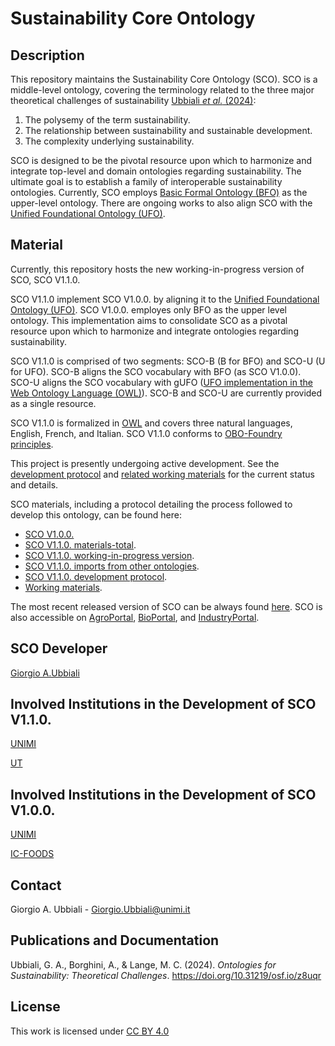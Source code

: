 # Sustainability Core Ontology

## Description

This repository maintains the Sustainability Core Ontology (SCO). SCO is a middle-level ontology, covering the terminology related to the three major theoretical challenges of sustainability [Ubbiali *et al.* (2024)](https://doi.org/10.31219/osf.io/z8uqr ):
1) The polysemy of the term sustainability.
2) The relationship between sustainability and sustainable development.
3) The complexity underlying sustainability.
   
SCO is designed to be the pivotal resource upon which to harmonize and integrate top-level and domain ontologies regarding sustainability. The ultimate goal is to establish a family of interoperable sustainability ontologies. Currently, SCO employs [Basic Formal Ontology (BFO)](https://github.com/BFO-ontology/BFO-2020) as the upper-level ontology. There are ongoing works to also align SCO with the [Unified Foundational Ontology (UFO)](https://ontouml.readthedocs.io/en/latest/intro/ufo.html).


## Material

Currently, this repository hosts the new working-in-progress version of SCO, SCO V1.1.0. 

SCO V1.1.0 implement SCO V1.0.0. by aligning it to the [Unified Foundational Ontology (UFO)](https://ontouml.readthedocs.io/en/latest/intro/ufo.html). SCO V1.0.0. employes only BFO as the upper level ontology. This implementation aims to consolidate SCO as a pivotal resource upon which to harmonize and integrate ontologies regarding sustainability.

SCO V1.1.0 is comprised of two segments: SCO-B (B for BFO) and SCO-U (U for UFO). SCO-B aligns the SCO vocabulary with BFO (as SCO V1.0.0). SCO-U aligns the SCO vocabulary with gUFO ([UFO implementation in the Web Ontology Language (OWL)](https://nemo-ufes.github.io/gufo/)). SCO-B and SCO-U are currently provided as a single resource.

SCO V1.1.0 is formalized in [OWL](https://www.w3.org/TR/owl2-overview/) and covers three natural languages, English, French, and Italian. SCO V1.1.0 conforms to [OBO-Foundry principles](https://obofoundry.org/principles/fp-000-summary.html).

This project is presently undergoing active development. See the [development protocol](https://github.com/gioUbbiali/Sustainability-Core-Ontology/tree/SCO-Alignment-to-UFO/SCO/working%20materials/sco%20development%20protocol) and [related working materials](https://github.com/gioUbbiali/Sustainability-Core-Ontology/tree/SCO-Alignment-to-UFO/SCO/working%20materials) for the current status and details.


SCO materials, including a protocol detailing the process followed to develop this ontology, can be found here:

- [SCO V1.0.0.](https://github.com/gioUbbiali/Sustainability-Core-Ontology/releases/tag/v1.0.0)
- [SCO V1.1.0. materials-total](https://github.com/gioUbbiali/Sustainability-Core-Ontology/tree/SCO-Alignment-to-UFO/SCO).
- [SCO V1.1.0. working-in-progress version](https://github.com/gioUbbiali/Sustainability-Core-Ontology/tree/SCO-Alignment-to-UFO/SCO/src/ontology).
- [SCO V1.1.0. imports from other ontologies](https://github.com/gioUbbiali/Sustainability-Core-Ontology/tree/SCO-Alignment-to-UFO/SCO/src/ontology/imports).
- [SCO V1.1.0. development protocol](https://github.com/gioUbbiali/Sustainability-Core-Ontology/tree/SCO-Alignment-to-UFO/SCO/working%20materials/sco%20development%20protocol).
- [Working materials](https://github.com/gioUbbiali/Sustainability-Core-Ontology/tree/SCO-Alignment-to-UFO/SCO/working%20materials).
  
The most recent released version of SCO can be always found [here](https://github.com/gioUbbiali/Sustainability-Core-Ontology).
SCO is also accessible on [AgroPortal](https://agroportal.lirmm.fr/ontologies/SCO), [BioPortal](https://bioportal.bioontology.org/ontologies/SCO_V1), and [IndustryPortal](https://industryportal.enit.fr/ontologies/SCO).


##  SCO Developer   

[Giorgio A.Ubbiali](https://orcid.org/0000-0001-7872-1770)


## Involved Institutions in the Development of SCO V1.1.0. 

[UNIMI](https://www.unimi.it/it)

[UT](https://www.utwente.nl/en/)


## Involved Institutions in the Development of SCO V1.0.0. 

[UNIMI](https://www.unimi.it/it)

[IC-FOODS](https://www.ic-foods.org/)


## Contact

Giorgio A. Ubbiali - Giorgio.Ubbiali@unimi.it


## Publications and Documentation

Ubbiali, G. A., Borghini, A., & Lange, M. C. (2024). *Ontologies for Sustainability: Theoretical Challenges*. https://doi.org/10.31219/osf.io/z8uqr 


## License
This work is licensed under [CC BY 4.0 ](https://creativecommons.org/licenses/by/4.0/)
